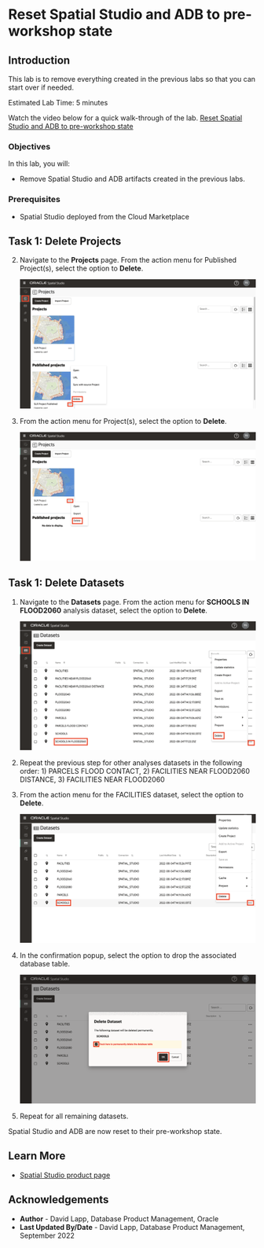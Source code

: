 # Reset Spatial Studio and ADB to pre-workshop state

## Introduction

This lab is to remove everything created in the previous labs so that you can start over if needed.

Estimated Lab Time: 5 minutes

Watch the video below for a quick walk-through of the lab.
[Reset Spatial Studio and ADB to pre-workshop state](videohub:1_h9jwq8iq)

### Objectives

In this lab, you will:
* Remove Spatial Studio and ADB artifacts created in the previous labs.

### Prerequisites

* Spatial Studio deployed from the Cloud Marketplace

<!-- *This is the "fold" - below items are collapsed by default* -->

## Task 1: Delete Projects

2. Navigate to the **Projects** page. From the action menu for Published Project(s), select the option to **Delete**. 

   ![Image alt text](images/reset-01.png)

3. From the action menu for Project(s), select the option to **Delete**. 

   ![Image alt text](images/reset-02.png)


## Task 1: Delete Datasets

1. Navigate to the **Datasets** page. From the action menu for **SCHOOLS IN FLOOD2060** analysis dataset, select the option to **Delete**. 

   ![Image alt text](images/reset-03.png)

2. Repeat the previous step for other analyses datasets in the following order: 1) PARCELS FLOOD CONTACT, 2) FACILITIES NEAR FLOOD2060 DISTANCE,  3) FACILITIES NEAR FLOOD2060
   
3. From the action menu for the FACILITIES dataset, select the option to **Delete**.  
   
   ![Image alt text](images/reset-04.png)

4. In the confirmation popup, select the option to drop the associated database table.
   
   ![Image alt text](images/reset-05.png)

5. Repeat for all remaining datasets. 


Spatial Studio and ADB are now reset to their pre-workshop state.

## Learn More
* [Spatial Studio product page](https://oracle.com/goto/spatial)

## Acknowledgements
* **Author** - David Lapp, Database Product Management, Oracle
* **Last Updated By/Date** - David Lapp, Database Product Management, September 2022

